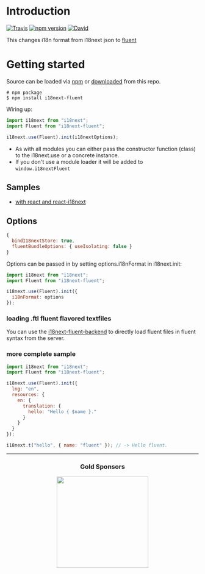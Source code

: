 # Introduction

[![Travis](https://img.shields.io/travis/com/i18next/i18next-fluent/master.svg?style=flat-square)](https://travis-ci.com/i18next/i18next-fluent)
[![npm version](https://img.shields.io/npm/v/i18next-fluent.svg?style=flat-square)](https://www.npmjs.com/package/i18next-fluent)
[![David](https://img.shields.io/david/i18next/i18next-fluent.svg?style=flat-square)](https://david-dm.org/i18next/i18next-fluent)

This changes i18n format from i18next json to [fluent](https://projectfluent.org)

# Getting started

Source can be loaded via [npm](https://www.npmjs.com/package/i18next-fluent) or [downloaded](https://github.com/i18next/i18next-fluent/blob/master/i18nextFluent.min.js) from this repo.

```
# npm package
$ npm install i18next-fluent
```

Wiring up:

```js
import i18next from "i18next";
import Fluent from "i18next-fluent";

i18next.use(Fluent).init(i18nextOptions);
```

- As with all modules you can either pass the constructor function (class) to the i18next.use or a concrete instance.
- If you don't use a module loader it will be added to `window.i18nextFluent`

## Samples

- [with react and react-i18next](https://github.com/i18next/react-i18next/tree/master/example/v9.x.x/react-fluent)

## Options

```js
{
  bindI18nextStore: true,
  fluentBundleOptions: { useIsolating: false }
}
```

Options can be passed in by setting options.i18nFormat in i18next.init:

```js
import i18next from "i18next";
import Fluent from "i18next-fluent";

i18next.use(Fluent).init({
  i18nFormat: options
});
```

### loading .ftl fluent flavored textfiles

You can use the [i18next-fluent-backend](https://github.com/i18next/i18next-fluent-backend) to directly load fluent files in fluent syntax from the server.

### more complete sample

```js
import i18next from "i18next";
import Fluent from "i18next-fluent";

i18next.use(Fluent).init({
  lng: "en",
  resources: {
    en: {
      translation: {
        hello: "Hello { $name }."
      }
    }
  }
});

i18next.t("hello", { name: "fluent" }); // -> Hello fluent.
```

---

<h3 align="center">Gold Sponsors</h3>

<p align="center">
  <a href="https://locize.com/" target="_blank">
    <img src="https://raw.githubusercontent.com/i18next/i18next/master/assets/locize_sponsor_240.gif" width="240px">
  </a>
</p>
